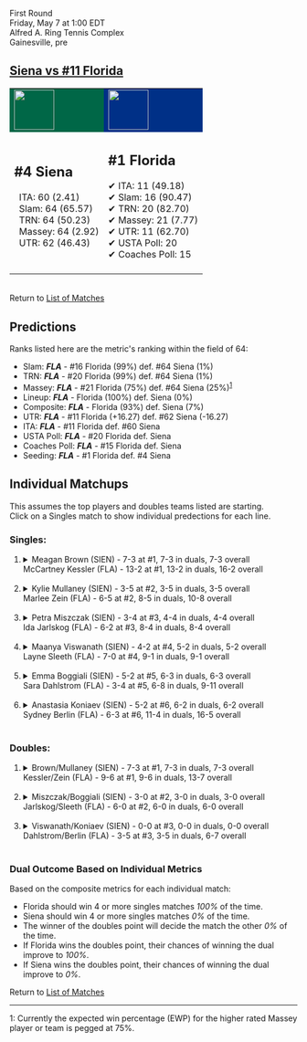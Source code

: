First Round  
Friday, May 7 at 1:00 EDT  
Alfred A. Ring Tennis Complex  
Gainesville, pre  
## [Siena vs #11 Florida](https://www.ncaa.com/game/5833667)  

<table><tr style="background-color: #d9d9d9 !important"><td style="background-color: #006747 !important"><img src="https://www.ncaa.com/sites/default/files/images/logos/schools/s/siena.70.png" width="70" height="70" /></td><td style="background-color: #003087 !important"><img src="https://www.ncaa.com/sites/default/files/images/logos/schools/f/florida.70.png" width="70" height="70" /></td></tr><tr>
<td>  

<h2>#4 Siena</h2>  
&nbsp; ITA: 60 (2.41)<br>  
&nbsp; Slam: 64 (65.57)<br>  
&nbsp; TRN: 64 (50.23)<br>  
&nbsp; Massey: 64 (2.92)<br>  
&nbsp; UTR: 62 (46.43)<br>  
<br>  

</td>
<td>  

<h2>#1 Florida</h2>  
&#10004; ITA: 11 (49.18)<br>  
&#10004; Slam: 16 (90.47)<br>  
&#10004; TRN: 20 (82.70)<br>  
&#10004; Massey: 21 (7.77)<br>  
&#10004; UTR: 11 (62.70)<br>  
&#10004; USTA Poll: 20<br>  
&#10004; Coaches Poll: 15<br>  
<br>  

</td>
</tr></table>  


<br>Return to [List of Matches](../index.md)  

## Predictions  

Ranks listed here are the metric's ranking within the field of 64:  
- Slam: ***FLA*** - #16 Florida (99%) def. #64 Siena (1%)  
- TRN: ***FLA*** - #20 Florida (99%) def. #64 Siena (1%)  
- Massey: ***FLA*** - #21 Florida (75%) def. #64 Siena (25%)<sup>[1](#footnote1)</sup>  
- Lineup: ***FLA*** - Florida (100%) def. Siena (0%)  
- Composite: ***FLA*** - Florida (93%) def. Siena (7%)  
- UTR: ***FLA*** - #11 Florida (+16.27) def. #62 Siena (-16.27)  
- ITA: ***FLA*** - #11 Florida def. #60 Siena  
- USTA Poll: ***FLA*** - #20 Florida def. Siena  
- Coaches Poll: ***FLA*** - #15 Florida def. Siena  
- Seeding: ***FLA*** - #1 Florida def. #4 Siena  

## Individual Matchups  
This assumes the top players and doubles teams listed are starting.  
Click on a Singles match to show individual predections for each line.  

### Singles:  

<ol>
<li><details>
<summary markdown="span">Meagan Brown (SIEN) - 7-3 at #1, 7-3 in duals, 7-3 overall<br>McCartney Kessler (FLA) - 13-2 at #1, 13-2 in duals, 16-2 overall</summary>
<h4>Predictions</h4><ul>
<li>Slam: <b><i>FLA</i></b> - Kessler (99%) def. Brown (1%)</li>  
<li>TRN: <b><i>FLA</i></b> - Kessler (99%) def. Brown (1%)</li>  
<li>Massey: <b><i>FLA</i></b> - Kessler (75%) def. Brown (25%)<sup><a href="#footnote1">1</a></sup></li>  
<li>UTR: <b><i>FLA</i></b> - Kessler (99%) def. Brown (1%)</li>  
<li>Composite: <b><i>FLA</i></b> - Kessler (93%) def. Brown (7%)</li>  
<li>ITA: <b><i>FLA</i></b> - Kessler (45.58) def. Brown (2.61)</li>  
</ul>
</details>&nbsp;</li>
<li><details>
<summary markdown="span">Kylie Mullaney (SIEN) - 3-5 at #2, 3-5 in duals, 3-5 overall<br>Marlee Zein (FLA) - 6-5 at #2, 8-5 in duals, 10-8 overall</summary>
<h4>Predictions</h4><ul>
<li>Slam: <b><i>FLA</i></b> - Zein (99%) def. Mullaney (1%)</li>  
<li>TRN: <b><i>FLA</i></b> - Zein (99%) def. Mullaney (1%)</li>  
<li>Massey: <b><i>FLA</i></b> - Zein (75%) def. Mullaney (25%)<sup><a href="#footnote1">1</a></sup></li>  
<li>UTR: <b><i>FLA</i></b> - Zein (99%) def. Mullaney (1%)</li>  
<li>Composite: <b><i>FLA</i></b> - Zein (93%) def. Mullaney (7%)</li>  
<li>ITA: <b><i>FLA</i></b> - Zein (8.25) def. Mullaney (0.00)</li>  
</ul>
</details>&nbsp;</li>
<li><details>
<summary markdown="span">Petra Miszczak (SIEN) - 3-4 at #3, 4-4 in duals, 4-4 overall<br>Ida Jarlskog (FLA) - 6-2 at #3, 8-4 in duals, 8-4 overall</summary>
<h4>Predictions</h4><ul>
<li>Slam: <b><i>FLA</i></b> - Jarlskog (99%) def. Miszczak (1%)</li>  
<li>TRN: <b><i>FLA</i></b> - Jarlskog (99%) def. Miszczak (1%)</li>  
<li>Massey: <b><i>FLA</i></b> - Jarlskog (75%) def. Miszczak (25%)<sup><a href="#footnote1">1</a></sup></li>  
<li>UTR: <b><i>FLA</i></b> - Jarlskog (99%) def. Miszczak (1%)</li>  
<li>Composite: <b><i>FLA</i></b> - Jarlskog (93%) def. Miszczak (7%)</li>  
<li>ITA: <b><i>FLA</i></b> - Jarlskog (5.66) def. Miszczak (0.00)</li>  
</ul>
</details>&nbsp;</li>
<li><details>
<summary markdown="span">Maanya Viswanath (SIEN) - 4-2 at #4, 5-2 in duals, 5-2 overall<br>Layne Sleeth (FLA) - 7-0 at #4, 9-1 in duals, 9-1 overall</summary>
<h4>Predictions</h4><ul>
<li>Slam: <b><i>FLA</i></b> - Sleeth (99%) def. Viswanath (1%)</li>  
<li>TRN: <b><i>FLA</i></b> - Sleeth (99%) def. Viswanath (1%)</li>  
<li>Massey: <b><i>FLA</i></b> - Sleeth (75%) def. Viswanath (25%)<sup><a href="#footnote1">1</a></sup></li>  
<li>UTR: <b><i>FLA</i></b> - Sleeth (99%) def. Viswanath (1%)</li>  
<li>Composite: <b><i>FLA</i></b> - Sleeth (93%) def. Viswanath (7%)</li>  
<li>ITA: <b><i>FLA</i></b> - Sleeth (7.72) def. Viswanath (2.10)</li>  
</ul>
</details>&nbsp;</li>
<li><details>
<summary markdown="span">Emma Boggiali (SIEN) - 5-2 at #5, 6-3 in duals, 6-3 overall<br>Sara Dahlstrom (FLA) - 3-4 at #5, 6-8 in duals, 9-11 overall</summary>
<h4>Predictions</h4><ul>
<li>Slam: <b><i>FLA</i></b> - Dahlstrom (99%) def. Boggiali (1%)</li>  
<li>TRN: <b><i>FLA</i></b> - Dahlstrom (99%) def. Boggiali (1%)</li>  
<li>Massey: <b><i>FLA</i></b> - Dahlstrom (75%) def. Boggiali (25%)<sup><a href="#footnote1">1</a></sup></li>  
<li>UTR: <b><i>FLA</i></b> - Dahlstrom (99%) def. Boggiali (1%)</li>  
<li>Composite: <b><i>FLA</i></b> - Dahlstrom (93%) def. Boggiali (7%)</li>  
<li>ITA: <b><i>FLA</i></b> - Dahlstrom (3.40) def. Boggiali (2.28)</li>  
</ul>
</details>&nbsp;</li>
<li><details>
<summary markdown="span">Anastasia Koniaev (SIEN) - 5-2 at #6, 6-2 in duals, 6-2 overall<br>Sydney Berlin (FLA) - 6-3 at #6, 11-4 in duals, 16-5 overall</summary>
<h4>Predictions</h4><ul>
<li>Slam: <b><i>FLA</i></b> - Berlin (99%) def. Koniaev (1%)</li>  
<li>TRN: <b><i>FLA</i></b> - Berlin (99%) def. Koniaev (1%)</li>  
<li>Massey: <b><i>FLA</i></b> - Berlin (75%) def. Koniaev (25%)<sup><a href="#footnote1">1</a></sup></li>  
<li>UTR: <b><i>FLA</i></b> - Berlin (99%) def. Koniaev (1%)</li>  
<li>Composite: <b><i>FLA</i></b> - Berlin (93%) def. Koniaev (7%)</li>  
<li>ITA: <b><i>SIEN</i></b> - Koniaev (2.56) def. Berlin (2.47)</li>  
</ul>
</details>&nbsp;</li>
</ol>

### Doubles:  

<ol>
<li><details>
<summary markdown="span">Brown/Mullaney (SIEN) - 7-3 at #1, 7-3 in duals, 7-3 overall<br>Kessler/Zein (FLA) - 9-6 at #1, 9-6 in duals, 13-7 overall</summary>
<br>Sorry, we don't have any metrics for this match
</details>&nbsp;</li>
<li><details>
<summary markdown="span">Miszczak/Boggiali (SIEN) - 3-0 at #2, 3-0 in duals, 3-0 overall<br>Jarlskog/Sleeth (FLA) - 6-0 at #2, 6-0 in duals, 6-0 overall</summary>
<br>Sorry, we don't have any metrics for this match
</details>&nbsp;</li>
<li><details>
<summary markdown="span">Viswanath/Koniaev (SIEN) - 0-0 at #3, 0-0 in duals, 0-0 overall<br>Dahlstrom/Berlin (FLA) - 3-5 at #3, 3-5 in duals, 6-7 overall</summary>
<br>Sorry, we don't have any metrics for this match
</details>&nbsp;</li>
</ol>

### Dual Outcome Based on Individual Metrics  
  
Based on the composite metrics for each individual match:  
- Florida should win 4 or more singles matches _100%_ of the time.  
- Siena should win 4 or more singles matches _0%_ of the time.  
- The winner of the doubles point will decide the match the other _0%_ of the time.  
- If Florida wins the doubles point, their chances of winning the dual improve to _100%_.  
- If Siena wins the doubles point, their chances of winning the dual improve to _0%_.  
  
Return to [List of Matches](../index.md)  
  
------
<a name="footnote1">1</a>: Currently the expected win percentage (EWP) for the higher rated Massey player or team is pegged at 75%.

